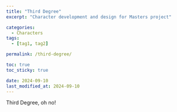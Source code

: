 ```yaml
---
title: "Third Degree"
excerpt: "Character development and design for Masters project"

categories:
  - Characters
tags:
  - [tag1, tag2]

permalink: /third-degree/

toc: true
toc_sticky: true

date: 2024-09-10
last_modified_at: 2024-09-10
---
```


Third Degree, oh no!
